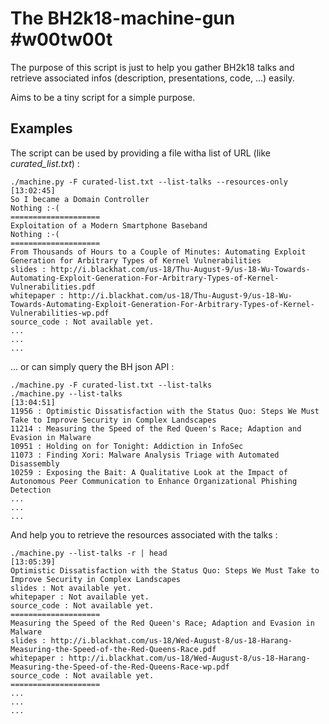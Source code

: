 # The BH2k18-machine-gun #w00tw00t


The purpose of this script is just to help you gather BH2k18 talks and retrieve associated infos (description, presentations, code, ...) easily.


Aims to be a tiny script for a simple purpose.

## Examples 

The script can be used by providing a file witha list of URL (like *curated_list.txt*) :

```
./machine.py -F curated-list.txt --list-talks --resources-only                  [13:02:45]
So I became a Domain Controller
Nothing :-(
====================
Exploitation of a Modern Smartphone Baseband
Nothing :-(
====================
From Thousands of Hours to a Couple of Minutes: Automating Exploit Generation for Arbitrary Types of Kernel Vulnerabilities
slides : http://i.blackhat.com/us-18/Thu-August-9/us-18-Wu-Towards-Automating-Exploit-Generation-For-Arbitrary-Types-of-Kernel-Vulnerabilities.pdf
whitepaper : http://i.blackhat.com/us-18/Thu-August-9/us-18-Wu-Towards-Automating-Exploit-Generation-For-Arbitrary-Types-of-Kernel-Vulnerabilities-wp.pdf
source_code : Not available yet.
...
...
...
```


... or can simply query the BH json API :

```
./machine.py -F curated-list.txt --list-talks
./machine.py --list-talks                                                       [13:04:51]
11956 : Optimistic Dissatisfaction with the Status Quo: Steps We Must Take to Improve Security in Complex Landscapes
11214 : Measuring the Speed of the Red Queen's Race; Adaption and Evasion in Malware
10951 : Holding on for Tonight: Addiction in InfoSec
11073 : Finding Xori: Malware Analysis Triage with Automated Disassembly
10259 : Exposing the Bait: A Qualitative Look at the Impact of Autonomous Peer Communication to Enhance Organizational Phishing Detection
...
...
...
```


And help you to retrieve the resources associated with the talks :
```
./machine.py --list-talks -r | head                                             [13:05:39]
Optimistic Dissatisfaction with the Status Quo: Steps We Must Take to Improve Security in Complex Landscapes
slides : Not available yet.
whitepaper : Not available yet.
source_code : Not available yet.
====================
Measuring the Speed of the Red Queen's Race; Adaption and Evasion in Malware
slides : http://i.blackhat.com/us-18/Wed-August-8/us-18-Harang-Measuring-the-Speed-of-the-Red-Queens-Race.pdf
whitepaper : http://i.blackhat.com/us-18/Wed-August-8/us-18-Harang-Measuring-the-Speed-of-the-Red-Queens-Race-wp.pdf
source_code : Not available yet.
====================
...
...
...
```

